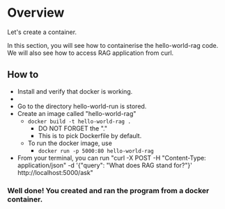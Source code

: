 # Overview

Let's create a container. 

In this section, you will see how to containerise the hello-world-rag code. 
We will also see how to access RAG application from curl.

## How to 

- Install and verify that docker is working. 
- 
- Go to the directory hello-world-run is stored.
- Create an image called "hello-world-rag" 
    - `docker build -t hello-world-rag .`
      - DO NOT FORGET the "." 
      - This is to pick Dockerfile by default.
  - To run the docker image, use
    - `docker run -p 5000:80 hello-world-rag`
- From your terminal, you can run "curl -X POST -H "Content-Type: application/json" -d '{"query": "What does RAG stand for?"}' http://localhost:5000/ask"


### Well done! You created and ran the program from a docker container.